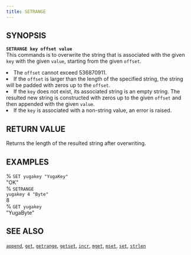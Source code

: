 ```yaml
---
title: SETRANGE
---
```

## SYNOPSIS
<code><b>SETRANGE key offset value</b></code><br>
This commands is to overwrite the string that is associated with the given <code>key</code> with the given <code>value</code>, starting from the given <code>offset</code>.
<li> The <code>offset</code> cannot exceed 536870911.</li>
<li>If the <code>offset</code> is larger than the length of the specified string, the string will be padded with zeros up to the <code>offset</code>.</li>
<li>If the <code>key</code> does not exist, its associated string is an empty string. The resulted new string is constructed with zeros up to the given <code>offset</code> and then appended with the given <code>value</code>.</li>
<li>If the <code>key</code> is associated with a non-string value, an error is raised.</li>

## RETURN VALUE
Returns the length of the resulted string after overwriting.

## EXAMPLES
% <code>SET yugakey "YugaKey"</code><br>
"OK"<br>
% <code>SETRANGE yugakey 4 "Byte"</code><br>
8<br>
% <code>GET yugakey</code><br>
"YugaByte"<br>

## SEE ALSO
[`append`](../append/), [`get`](../get/), [`getrange`](../getrange/), [`getset`](../getset/), [`incr`](../incr/), [`mget`](../mget/), [`mset`](../mset/), [`set`](../set/), [`strlen`](../strlen/)
